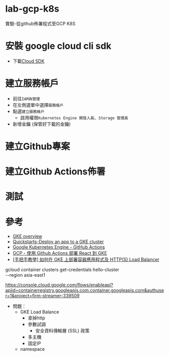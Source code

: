 # lab-gcp-k8s
實驗-從github佈署程式至GCP K8S

# 安裝 google cloud cli sdk
- 下載[Cloud SDK](https://cloud.google.com/sdk)

# 建立服務帳戶
- 前往`IAM與管理`
- 在左側選單中選擇`服務帳戶`
- 點選`建立服務帳戶`
  - 啟用權限`Kubernetes Engine 開發人員`、`Storage 管理員`
- 新增金鑰 (保管好下載的金鑰)

# 建立Github專案

# 建立Github Actions佈署

# 測試


# 參考
- [GKE overview](https://cloud.google.com/kubernetes-engine/docs/concepts/kubernetes-engine-overview)
- [Quickstarts-Deploy an app to a GKE cluster](https://cloud.google.com/kubernetes-engine/docs/deploy-app-cluster)
- [Google Kubernetes Engine - GitHub Actions](https://github.com/google-github-actions/setup-gcloud/tree/main/example-workflows/gke)
- [GCP - 使用 Github Actions 部署 React 到 GKE](https://dotblogs.com.tw/explooosion/2020/10/10/040358)
- [[手把手教學] 如何在 GKE 上部署容器應用程式及 HTTP(S) Load Balancer](https://ikala.cloud/tutorials-kubernetes-engine-load-balancer/)


gcloud container clusters get-credentials hello-cluster \
    --region asia-east1

https://console.cloud.google.com/flows/enableapi?apiid=containerregistry.googleapis.com,container.googleapis.com&authuser=1&project=firm-streamer-339509




- 問題：
  - GKE Load Balance
    - 拿掉http
    - 參數試調
      - 安全資料傳輸層 (SSL) 政策
    - 多主機
    - 固定IP
  - namespace